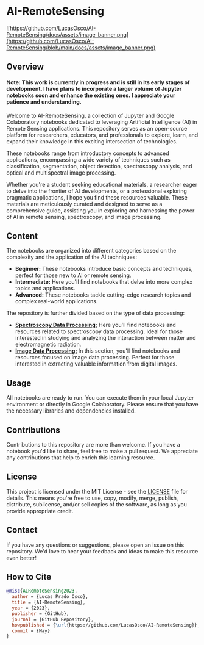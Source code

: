 # AI-RemoteSensing

![https://github.com/LucasOsco/AI-RemoteSensing/docs/assets/image_banner.png](https://github.com/LucasOsco/AI-RemoteSensing/blob/main/docs/assets/image_banner.png)

## Overview
#### Note: This work is currently in progress and is still in its early stages of development. I have plans to incorporate a larger volume of Jupyter notebooks soon and enhance the existing ones. I appreciate your patience and understanding.

Welcome to AI-RemoteSensing, a collection of Jupyter and Google Colaboratory notebooks dedicated to leveraging Artificial Intelligence (AI) in Remote Sensing applications. This repository serves as an open-source platform for researchers, educators, and professionals to explore, learn, and expand their knowledge in this exciting intersection of technologies. 

These notebooks range from introductory concepts to advanced applications, encompassing a wide variety of techniques such as classification, segmentation, object detection, spectroscopy analysis, and optical and multispectral image processing.

Whether you're a student seeking educational materials, a researcher eager to delve into the frontier of AI developments, or a professional exploring pragmatic applications, I hope you find these resources valuable. These materials are meticulously curated and designed to serve as a comprehensive guide, assisting you in exploring and harnessing the power of AI in remote sensing, spectroscopy, and image processing.

## Content

The notebooks are organized into different categories based on the complexity and the application of the AI techniques:

- **Beginner:** These notebooks introduce basic concepts and techniques, perfect for those new to AI or remote sensing.
- **Intermediate:** Here you'll find notebooks that delve into more complex topics and applications.
- **Advanced:** These notebooks tackle cutting-edge research topics and complex real-world applications.

The repository is further divided based on the type of data processing:

- [**Spectroscopy Data Processing:**](./SpectroscopyDataProcessing.md) Here you'll find notebooks and resources related to spectroscopy data processing. Ideal for those interested in studying and analyzing the interaction between matter and electromagnetic radiation.
- [**Image Data Processing:**](./ImageDataProcessing.md) In this section, you'll find notebooks and resources focused on image data processing. Perfect for those interested in extracting valuable information from digital images.

## Usage

All notebooks are ready to run. You can execute them in your local Jupyter environment or directly in Google Colaboratory. Please ensure that you have the necessary libraries and dependencies installed.

## Contributions

Contributions to this repository are more than welcome. If you have a notebook you'd like to share, feel free to make a pull request. We appreciate any contributions that help to enrich this learning resource.

## License

This project is licensed under the MIT License - see the [LICENSE](LICENSE) file for details. This means you're free to use, copy, modify, merge, publish, distribute, sublicense, and/or sell copies of the software, as long as you provide appropriate credit.

## Contact

If you have any questions or suggestions, please open an issue on this repository. We'd love to hear your feedback and ideas to make this resource even better!

## How to Cite

```bibtex
@misc{AIRemoteSensing2023,
  author = {Lucas Prado Osco},
  title = {AI-RemoteSensing},
  year = {2023},
  publisher = {GitHub},
  journal = {GitHub Repository},
  howpublished = {\url{https://github.com/LucasOsco/AI-RemoteSensing}},
  commit = {May}
}
